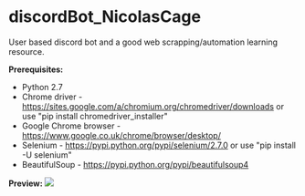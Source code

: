 # discordBot_NicolasCage
User based discord bot and a good web scrapping/automation learning resource. 

**Prerequisites:**
* Python 2.7
* Chrome driver - https://sites.google.com/a/chromium.org/chromedriver/downloads or use "pip install chromedriver_installer"
* Google Chrome browser - https://www.google.co.uk/chrome/browser/desktop/
* Selenium - https://pypi.python.org/pypi/selenium/2.7.0 or use "pip install -U selenium"
* BeautifulSoup - https://pypi.python.org/pypi/beautifulsoup4

**Preview:**
![](http://i.imgur.com/nX7Zjal.png)
